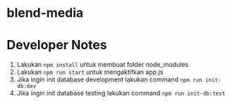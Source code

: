 # blend-media

# Developer Notes

1. Lakukan `npm install` untuk membuat folder node_modules
2. Lakukan `npm run start` untuk mengaktifkan app.js
3. Jika ingin init database development lakukan command `npm run init-db:dev`
4. Jika ingin init database testing lakukan command `npm run init-db:test`